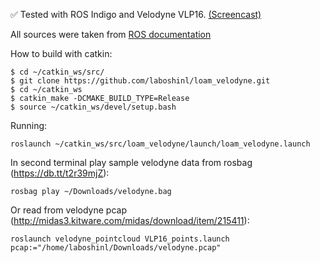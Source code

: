 :white_check_mark: Tested with ROS Indigo and Velodyne VLP16. [(Screencast)](https://youtu.be/o1cLXY-Es54)

All sources were taken from [ROS documentation](http://docs.ros.org/indigo/api/loam_velodyne/html/files.html)


How to build with catkin:

```
$ cd ~/catkin_ws/src/
$ git clone https://github.com/laboshinl/loam_velodyne.git
$ cd ~/catkin_ws
$ catkin_make -DCMAKE_BUILD_TYPE=Release 
$ source ~/catkin_ws/devel/setup.bash
```

Running:
```
roslaunch ~/catkin_ws/src/loam_velodyne/launch/loam_velodyne.launch
```

In second terminal play sample velodyne data from rosbag (https://db.tt/t2r39mjZ):
```
rosbag play ~/Downloads/velodyne.bag 
```

Or read from velodyne pcap (http://midas3.kitware.com/midas/download/item/215411):
```
roslaunch velodyne_pointcloud VLP16_points.launch pcap:="/home/laboshinl/Downloads/velodyne.pcap"
```

